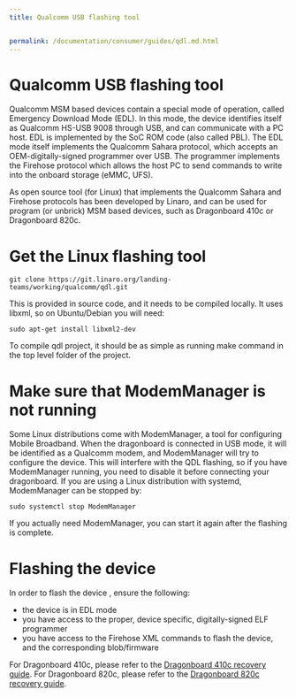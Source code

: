 ```yaml
---
title: Qualcomm USB flashing tool


permalink: /documentation/consumer/guides/qdl.md.html
---
```

# Qualcomm USB flashing tool

Qualcomm MSM based devices contain a special mode of operation, called Emergency Download Mode (EDL). In this mode, the device identifies itself as Qualcomm HS-USB 9008 through USB, and can communicate with a PC host.  EDL is implemented by the SoC ROM code (also called PBL). The EDL mode itself implements the Qualcomm Sahara protocol, which accepts an OEM-digitally-signed programmer over USB. The programmer implements the Firehose protocol which allows the host PC to send commands to write into the onboard storage (eMMC, UFS).

As open source tool (for Linux) that implements the Qualcomm Sahara and Firehose protocols has been developed by Linaro, and can be used for program (or unbrick) MSM based devices, such as Dragonboard 410c or Dragonboard 820c.

# Get the Linux flashing tool

    git clone https://git.linaro.org/landing-teams/working/qualcomm/qdl.git

This is provided in source code, and it needs to be compiled locally. It uses libxml, so on Ubuntu/Debian you will need:

    sudo apt-get install libxml2-dev

To compile qdl project, it should be as simple as running make command in the top level folder of the project.

# Make sure that ModemManager is not running

Some Linux distributions come with ModemManager, a tool for configuring Mobile Broadband.
When the dragonboard is connected in USB mode, it will be identified as a Qualcomm modem,
and ModemManager will try to configure the device. This will interfere with the QDL flashing,
so if you have ModemManager running, you need to disable it before connecting your dragonboard.
If you are using a Linux distribution with systemd, ModemManager can be stopped by:

    sudo systemctl stop ModemManager

If you actually need ModemManager, you can start it again after the flashing is complete.

# Flashing the device

In order to flash the device , ensure the following:
* the device is in EDL mode
* you have access to the proper, device specific, digitally-signed ELF programmer
* you have access to the Firehose XML commands to flash the device, and the corresponding blob/firmware

For Dragonboard 410c, please refer to the [Dragonboard 410c recovery guide](../dragonboard/dragonboard410c/installation/board-recovery.md#using-usb-flashing-tools).
For Dragonboard 820c, please refer to the [Dragonboard 820c recovery guide](../dragonboard/dragonboard820c/installation/board-recovery.md#using-usb-flashing-tools).
